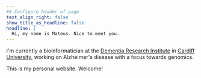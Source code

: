 ```yaml
---
## Configure header of page
text_align_right: false
show_title_as_headline: false
headline: |
  Hi, my name is Mateus. Nice to meet you.
---
```


<!-- this is a subheadline -->
I'm currently a bioinformatician at the [Dementia Research Institute](https://ukdri.ac.uk/) in [Cardiff University](https://www.cardiff.ac.uk/), working on Alzheimer's disease with a focus towards genomics.

This is my personal website. Welcome!